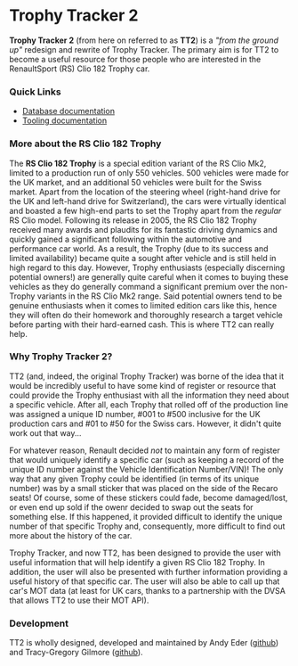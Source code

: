 # Trophy Tracker 2

**Trophy Tracker 2** (from here on referred to as **TT2**) is a _"from the ground up"_ redesign and rewrite of Trophy Tracker. The primary aim is for TT2 to become a useful resource for those people who are interested in the RenaultSport (RS) Clio 182 Trophy car.

### Quick Links

- [Database documentation](./docs/Database.md)
- [Tooling documentation](./docs/TechTooling.md)

### More about the RS Clio 182 Trophy

The **RS Clio 182 Trophy** is a special edition variant of the RS Clio Mk2, limited to a production run of only 550 vehicles. 500 vehicles were made for the UK market, and an additional 50 vehicles were built for the Swiss market. Apart from the location of the steering wheel (right-hand drive for the UK and left-hand drive for Switzerland), the cars were virtually identical and boasted a few high-end parts to set the Trophy apart from the _regular_ RS Clio model. Following its release in 2005, the RS Clio 182 Trophy received many awards and plaudits for its fantastic driving dynamics and quickly gained a significant following within the automotive and performance car world. As a result, the Trophy (due to its success and limited availability) became quite a sought after vehicle and is still held in high regard to this day. However, Trophy enthusiasts (especially discerning potential owners!) are generally quite careful when it comes to buying these vehicles as they do generally command a significant premium over the non-Trophy variants in the RS Clio Mk2 range. Said potential owners tend to be genuine enthusiasts when it comes to limited edition cars like this, hence they will often do their homework and thoroughly research a target vehicle before parting with their hard-earned cash. This is where TT2 can really help.

### Why Trophy Tracker 2?

TT2 (and, indeed, the original Trophy Tracker) was borne of the idea that it would be incredibly useful to have some kind of register or resource that could provide the Trophy enthusiast with all the information they need about a specific vehicle. After all, each Trophy that rolled off of the production line was assigned a unique ID number, #001 to #500 inclusive for the UK production cars and #01 to #50 for the Swiss cars. However, it didn't quite work out that way...

For whatever reason, Renault decided _not_ to maintain any form of register that would uniquely identify a specific car (such as keeping a record of the unique ID number against the Vehicle Identification Number/VIN)! The only way that any given Trophy could be identified (in terms of its unique number) was by a small sticker that was placed on the side of the Recaro seats! Of course, some of these stickers could fade, become damaged/lost, or even end up sold if the owenr decided to swap out the seats for something else. If this happened, it provided difficult to identify the unique number of that specific Trophy and, consequently, more difficult to find out more about the history of the car.

Trophy Tracker, and now TT2, has been designed to provide the user with useful information that will help identify a given RS Clio 182 Trophy. In addition, the user will also be presented with further information providing a useful history of that specific car. The user will also be able to call up that car's MOT data (at least for UK cars, thanks to a partnership with the DVSA that allows TT2 to use their MOT API).

### Development

TT2 is wholly designed, developed and maintained by Andy Eder ([github](https://github.com/andyeder)) and Tracy-Gregory Gilmore ([github](https://github.com/TracyGJG)).
